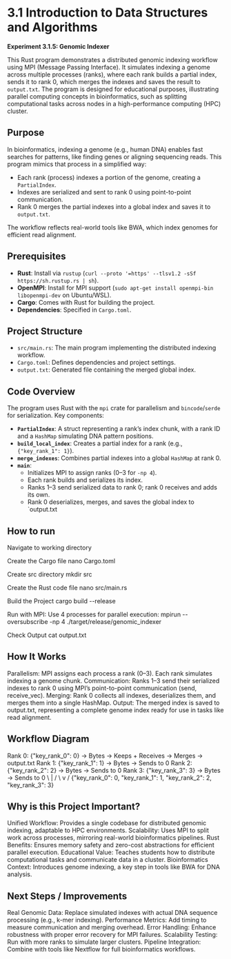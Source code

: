 # 3.1 Introduction to Data Structures and Algorithms
**Experiment 3.1.5: Genomic Indexer**

This Rust program demonstrates a distributed genomic indexing workflow using MPI (Message Passing Interface). It simulates indexing a genome across multiple processes (ranks), where each rank builds a partial index, sends it to rank 0, which merges the indexes and saves the result to `output.txt`. The program is designed for educational purposes, illustrating parallel computing concepts in bioinformatics, such as splitting computational tasks across nodes in a high-performance computing (HPC) cluster.

## Purpose

In bioinformatics, indexing a genome (e.g., human DNA) enables fast searches for patterns, like finding genes or aligning sequencing reads. This program mimics that process in a simplified way:
- Each rank (process) indexes a portion of the genome, creating a `PartialIndex`.
- Indexes are serialized and sent to rank 0 using point-to-point communication.
- Rank 0 merges the partial indexes into a global index and saves it to `output.txt`.

The workflow reflects real-world tools like BWA, which index genomes for efficient read alignment.

## Prerequisites

- **Rust**: Install via `rustup` (`curl --proto '=https' --tlsv1.2 -sSf https://sh.rustup.rs | sh`).
- **OpenMPI**: Install for MPI support (`sudo apt-get install openmpi-bin libopenmpi-dev` on Ubuntu/WSL).
- **Cargo**: Comes with Rust for building the project.
- **Dependencies**: Specified in `Cargo.toml`.

## Project Structure

- `src/main.rs`: The main program implementing the distributed indexing workflow.
- `Cargo.toml`: Defines dependencies and project settings.
- `output.txt`: Generated file containing the merged global index.

## Code Overview

The program uses Rust with the `mpi` crate for parallelism and `bincode`/`serde` for serialization. Key components:

- **`PartialIndex`**: A struct representing a rank’s index chunk, with a rank ID and a `HashMap` simulating DNA pattern positions.
- **`build_local_index`**: Creates a partial index for a rank (e.g., `{"key_rank_1": 1}`).
- **`merge_indexes`**: Combines partial indexes into a global `HashMap` at rank 0.
- **`main`**:
  - Initializes MPI to assign ranks (0–3 for `-np 4`).
  - Each rank builds and serializes its index.
  - Ranks 1–3 send serialized data to rank 0; rank 0 receives and adds its own.
  - Rank 0 deserializes, merges, and saves the global index to `output.txt
## How to run
Navigate to working directory

Create the Cargo file 
nano Cargo.toml

Create src directory
mkdir src

Create the Rust code file
nano src/main.rs

Build the Project
cargo build --release

Run with MPI:
Use 4 processes for parallel execution:
mpirun --oversubscribe -np 4 ./target/release/genomic_indexer

Check Output
cat output.txt

## How It Works
Parallelism: MPI assigns each process a rank (0–3). Each rank simulates indexing a genome chunk.
Communication: Ranks 1–3 send their serialized indexes to rank 0 using MPI’s point-to-point communication (send, receive_vec).
Merging: Rank 0 collects all indexes, deserializes them, and merges them into a single HashMap.
Output: The merged index is saved to output.txt, representing a complete genome index ready for use in tasks like read alignment.

## Workflow Diagram
Rank 0: {"key_rank_0": 0} -> Bytes -> Keeps + Receives -> Merges -> output.txt
Rank 1: {"key_rank_1": 1} -> Bytes -> Sends to 0
Rank 2: {"key_rank_2": 2} -> Bytes -> Sends to 0
Rank 3: {"key_rank_3": 3} -> Bytes -> Sends to 0
     \           |           /
      \          v          /
       {"key_rank_0": 0, "key_rank_1": 1, "key_rank_2": 2, "key_rank_3": 3}

## Why is this Project Important?
Unified Workflow: Provides a single codebase for distributed genomic indexing, adaptable to HPC environments.
Scalability: Uses MPI to split work across processes, mirroring real-world bioinformatics pipelines.
Rust Benefits: Ensures memory safety and zero-cost abstractions for efficient parallel execution.
Educational Value: Teaches students how to distribute computational tasks and communicate data in a cluster.
Bioinformatics Context: Introduces genome indexing, a key step in tools like BWA for DNA analysis.

## Next Steps / Improvements
Real Genomic Data: Replace simulated indexes with actual DNA sequence processing (e.g., k-mer indexing).
Performance Metrics: Add timing to measure communication and merging overhead.
Error Handling: Enhance robustness with proper error recovery for MPI failures.
Scalability Testing: Run with more ranks to simulate larger clusters.
Pipeline Integration: Combine with tools like Nextflow for full bioinformatics workflows.
